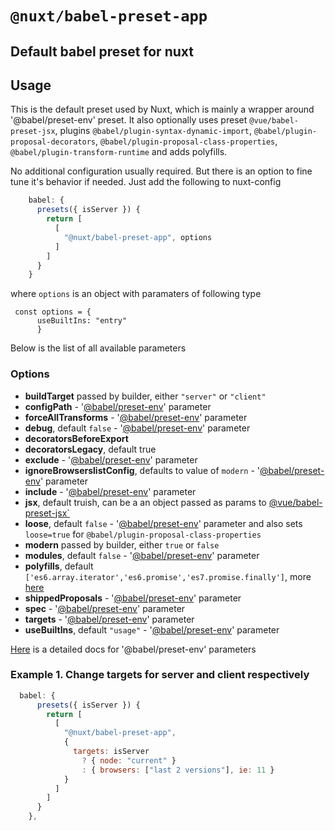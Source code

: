 # `@nuxt/babel-preset-app`
## Default babel preset for nuxt

## Usage

This is the default preset used by Nuxt, which is mainly a wrapper around  '@babel/preset-env' preset. It also optionally uses preset `@vue/babel-preset-jsx`, plugins `@babel/plugin-syntax-dynamic-import`, `@babel/plugin-proposal-decorators`, `@babel/plugin-proposal-class-properties`, `@babel/plugin-transform-runtime`  and adds polyfills.

No additional configuration usually required. But there is an option to fine tune it's behavior if needed. Just add the following to nuxt-config
```js
    babel: {
      presets({ isServer }) {
        return [
          [
            "@nuxt/babel-preset-app", options            
          ]
        ]
      }
    }
```    
where `options` is an object with paramaters of following type
```
 const options = {
      useBuiltIns: "entry"
      }
```
Below is the list of all available parameters

### Options
* **buildTarget** passed by builder, either `"server"` or `"client"`
* **configPath** - '[@babel/preset-env](https://babeljs.io/docs/en/babel-preset-env#configpath)' parameter
* **forceAllTransforms** - '[@babel/preset-env](https://babeljs.io/docs/en/babel-preset-env#forcealltransforms)' parameter
* **debug**, default  `false` - '[@babel/preset-env](https://babeljs.io/docs/en/babel-preset-env#debug)' parameter
* **decoratorsBeforeExport**
* **decoratorsLegacy**, default true
* **exclude** - '[@babel/preset-env](https://babeljs.io/docs/en/babel-preset-env#exclude)' parameter
* **ignoreBrowserslistConfig**, defaults to value of `modern` - '[@babel/preset-env](https://babeljs.io/docs/en/babel-preset-env#ignorebrowserslistconfig)' parameter
* **include** - '[@babel/preset-env](https://babeljs.io/docs/en/babel-preset-env#include)' parameter
* **jsx**, default truish, can be a an object passed as params to [@vue/babel-preset-jsx`](https://www.npmjs.com/package/@vue/babel-preset-jsx)
* **loose**, default `false` - '[@babel/preset-env](https://babeljs.io/docs/en/babel-preset-env#loose)' parameter and also sets `loose=true` for `@babel/plugin-proposal-class-properties`
* **modern** passed by builder, either `true` or `false`
* **modules**, default `false` - '[@babel/preset-env](https://babeljs.io/docs/en/babel-preset-env#modules)' parameter
* **polyfills**, default `['es6.array.iterator','es6.promise','es7.promise.finally']`, more [here](https://github.com/zloirock/core-js)
* **shippedProposals** - '[@babel/preset-env](https://babeljs.io/docs/en/babel-preset-env#shippedproposals)' parameter
* **spec** - '[@babel/preset-env](https://babeljs.io/docs/en/babel-preset-env#spec)' parameter
* **targets** - '[@babel/preset-env](https://babeljs.io/docs/en/babel-preset-env#targets)' parameter
* **useBuiltIns**, default `"usage"` - '[@babel/preset-env](https://babeljs.io/docs/en/babel-preset-env#usebuiltins)' parameter

[Here](https://babeljs.io/docs/en/babel-preset-env#options) is a detailed docs for '@babel/preset-env' parameters

### Example 1. Change targets for server and client respectively
```js
  babel: {
      presets({ isServer }) {
        return [
          [
            "@nuxt/babel-preset-app",
            {
              targets: isServer
                ? { node: "current" }
                : { browsers: ["last 2 versions"], ie: 11 }
            }
          ]
        ]
      }
    },
```    

